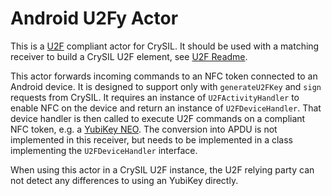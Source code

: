 # Android U2Fy Actor

This is a [U2F](https://www.yubico.com/applications/fido/) compliant actor for CrySIL. It should be used with a matching receiver to build a CrySIL U2F element, see [U2F Readme](./../../../../README-U2F.md).

This actor forwards incoming commands to an NFC token connected to an Android device. It is designed to support only with `generateU2FKey` and `sign` requests from CrySIL. It requires an instance of `U2FActivityHandler` to enable NFC on the device and return an instance of `U2FDeviceHandler`. That device handler is then called to execute U2F commands on a compliant NFC token, e.g. a [YubiKey NEO](https://www.yubico.com/products/yubikey-hardware/yubikey-neo/). The conversion into APDU is not implemented in this receiver, but needs to be implemented in a class implementing the `U2FDeviceHandler` interface.

When using this actor in a CrySIL U2F instance, the U2F relying party can not detect any differences to using an YubiKey directly.
